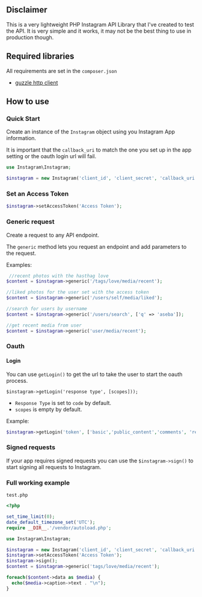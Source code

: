 ## Disclaimer
This is a very lightweight PHP Instagram API Library that I've created to test
the API. It is very simple and it works, it may not be the best thing to use in
production though.

## Required libraries
All requirements are set in the `composer.json`

- [guzzle http client](http://docs.guzzlephp.org/en/latest/)

## How to use
### Quick Start
Create an instance of the `Instagram` object using you Instagram App
information.

It is important that the `callback_uri` to match the one you set up in the app
setting or the oauth login url will fail.

```php
use Instagram\Instagram;

$instagram = new Instagram('client_id', 'client_secret', 'callback_uri');
```

### Set an Access Token
```php
$instagram->setAccessToken('Access Token');
```

### Generic request
Create a request to any API endpoint.

The `generic` method lets you request an endpoint and add parameters to the
request.

Examples:

```php
 //recent photos with the hasthag love
$content = $instagram->generic('/tags/love/media/recent');

//liked photos for the user set with the access token
$content = $instagram->generic('/users/self/media/liked');

//search for users by username
$content = $instagram->generic('/users/search', ['q' => 'aseba']);

//get recent media from user
$content = $instagram->generic('user/media/recent');
```

### Oauth
#### Login

You can use `getLogin()` to get the url to take the user to start the oauth
process.

```
$instagram->getLogin('response type', [scopes]));
```

- `Response Type` is set to `code` by default.
- `scopes` is empty by default.

Example:
```php
$instagram->getLogin('token', ['basic','public_content','comments', 'relationships', 'follower_list']));
```

### Signed requests
If your app requires signed requests you can use the `$instagram->sign()` to
start signing all requests to Instagram.

### Full working example

`test.php`

```php
<?php

set_time_limit(0);
date_default_timezone_set('UTC');
require __DIR__.'/vendor/autoload.php';

use Instagram\Instagram;

$instagram = new Instagram('client_id', 'client_secret', 'callback_uri');
$instagram->setAccessToken('Access Token');
$instagram->sign();
$content = $instagram->generic('tags/love/media/recent');

foreach($content->data as $media) {
  echo($media->caption->text . "\n");
}
```
